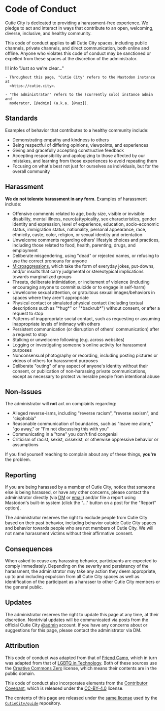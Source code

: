 # Code of Conduct

Cutie City is dedicated to providing a harassment-free experience. We pledge to
act and interact in ways that contribute to an open, welcoming, diverse,
inclusive, and healthy community.

This code of conduct applies to **all** Cutie City spaces, including public
channels, private channels, and direct communication, both online and offline.
Anyone who violates this code of conduct may be sanctioned or expelled from
these spaces at the discretion of the administrator.

!!! info "Just so we're clear..."

    - Throughout this page, "Cutie City" refers to the Mastodon instance at
      <https://cutie.city>.

    - "The administrator" refers to the (currently solo) instance admin and
      moderator, [@admin] (a.k.a. [@nuz]).

[@admin]: https://cutie.city/@admin
[@nuz]: https://cutie.city/@nuz

## Standards

Examples of behavior that contributes to a healthy community include:

- Demonstrating empathy and kindness to others
- Being respectful of differing opinions, viewpoints, and experiences
- Giving and gracefully accepting constructive feedback
- Accepting responsibility and apologizing to those affected by our mistakes,
  and learning from those experiences to avoid repeating them
- Focusing on what's best not just for ourselves as individuals, but for the
  overall community

## Harassment

**We do not tolerate harassment in any form.** Examples of harassment include:

- Offensive comments related to age, body size, visible or invisible disability,
  mental illness, neuro(a)typicality, sex characteristics, gender identity and
  expression, level of experience, education, socio-economic status, immigration
  status, nationality, personal appearance, race, ethnicity, caste, color,
  religion, or sexual identity and orientation
- Unwelcome comments regarding others' lifestyle choices and practices,
  including those related to food, health, parenting, drugs, and employment
- Deliberate misgendering, using "dead" or rejected names, or refusing to use
  the correct pronouns for anyone
- [Microaggressions](https://rationalwiki.org/wiki/Microaggression), which take
  the form of everyday jokes, put-downs, and/or insults that carry judgmental or
  stereotypical implications towards marginalized groups
- Threats, deliberate intimidation, or incitement of violence (including
  encouraging anyone to commit suicide or to engage in self-harm)
- Unwelcome sexual attention, or gratuitous sexual images/behaviors in spaces
  where they aren't appropriate
- Physical contact or simulated physical contact (including textual descriptions
  such as "\*hug\*" or "\*backrub\*") without consent, or after a request to
  stop
- Patterns of inappropriate social contact, such as requesting or assuming
  inappropriate levels of intimacy with others
- Persistent communication (or disruption of others' communication) after a
  request to stop
- Stalking or unwelcome following (e.g. across websites)
- Logging or investigating someone's online activity for harassment purposes
- Nonconsensual photography or recording, including posting pictures or videos
  of others for harassment purposes
- Deliberate "outing" of any aspect of anyone's identity without their consent,
  or publication of non-harassing private communications, except as necessary to
  protect vulnerable people from intentional abuse

## Non-Issues

The administrator will **not** act on complaints regarding:

- Alleged reverse-isms, including "reverse racism", "reverse sexism", and
  "cisphobia"
- Reasonable communication of boundaries, such as "leave me alone," "go away,"
  or "I'm not discussing this with you"
- Communicating in a "tone" you don't find congenial
- Criticism of racist, sexist, cissexist, or otherwise oppressive behavior or
  assumptions

If you find yourself reaching to complain about any of these things, **you're**
the problem.

## Reporting

If you are being harassed by a member of Cutie City, notice that someone else is
being harassed, or have any other concerns, please contact the administrator
directly (via [DM] or [email]) and/or file a report using Mastodon's built-in
system (click the "…" button on a post for the "Report" option).

The administrator reserves the right to exclude people from Cutie City based on
their past behavior, including behavior outside Cutie City spaces and behavior
towards people who are not members of Cutie City. We will not name harassment
victims without their affirmative consent.

[dm]: https://cutie.city/@admin
[email]: mailto:admin@cutie.city

## Consequences

When asked to cease any harassing behavior, participants are expected to comply
immediately. Depending on the severity and persistency of the harassment, the
administrator may take any action they deem appropriate, up to and including
expulsion from all Cutie City spaces as well as identification of the
participant as a harasser to other Cutie City members or the general public.

## Updates

The administrator reserves the right to update this page at any time, at their
discretion. Nontrivial updates will be communicated via posts from the official
Cutie City [@admin] account. If you have any concerns about or suggestions for
this page, please contact the administrator via DM.

## Attribution

This code of conduct was adapted from that of [Friend Camp], which in turn was
adapted from that of [LGBTQ in Technology]. Both of these sources use the
[Creative Commons Zero] license, which means their contents are in the public
domain.

This code of conduct also incorporates elements from the [Contributor Covenant],
which is released under the [CC-BY-4.0] license.

The contents of this page are released under the [same license] used by the
[`CutieCity/guide`](https://github.com/CutieCity/guide) repository.

[friend camp]: https://friend.camp
[lgbtq in technology]: https://lgbtq.technology/coc.html
[creative commons zero]: https://choosealicense.com/licenses/cc0-1.0/
[contributor covenant]:
  https://www.contributor-covenant.org/version/2/1/code_of_conduct/
[cc-by-4.0]: https://choosealicense.com/licenses/cc-by-4.0/
[same license]: https://github.com/CutieCity/guide/blob/main/LICENSE
